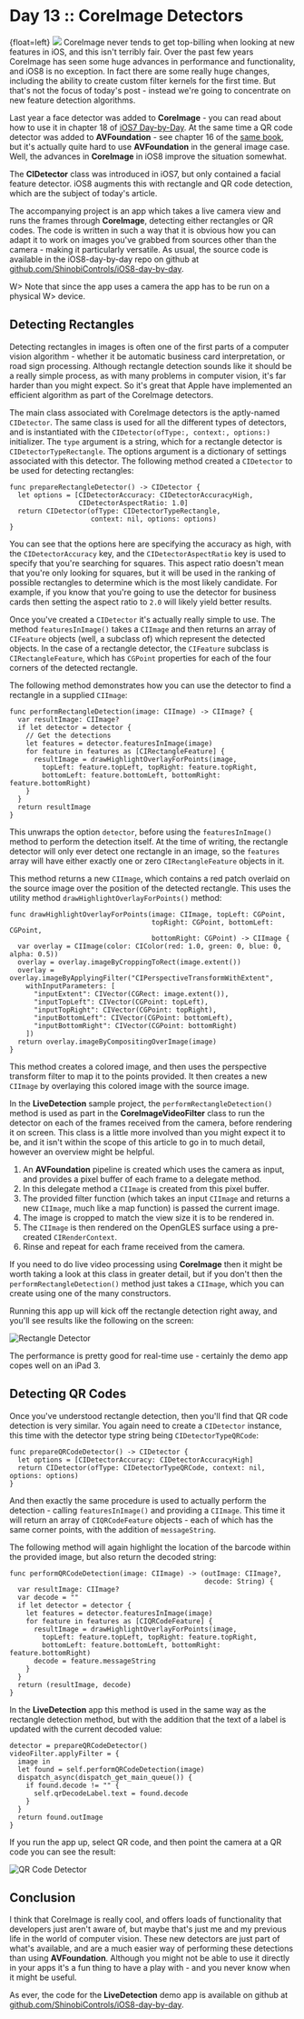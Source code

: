# Day 13 :: CoreImage Detectors

{float=left}
![](images/13/thumbnail.png)
CoreImage never tends to get top-billing when looking at new features in iOS,
and this isn't terribly fair. Over the past few years CoreImage has seen some
huge advances in performance and functionality, and iOS8 is no exception. In
fact there are some really huge changes, including the ability to create custom
filter kernels for the first time. But that's not the focus of today's post -
instead we're going to concentrate on new feature detection algorithms.

Last year a face detector was added to __CoreImage__ - you can read about how
to use it in chapter 18 of [iOS7 Day-by-Day](https://leanpub.com/iOS7DayByDay).
At the same time a QR code detector was added to __AVFoundation__ - see
chapter 16 of the [same book](https://leanpub.com/iOS7DayByDay),
but it's actually quite hard to use __AVFoundation__ in the general image case.
Well, the advances in __CoreImage__ in iOS8 improve the situation somewhat.

The __CIDetector__ class was introduced in iOS7, but only contained a facial
feature detector. iOS8 augments this with rectangle and QR code detection, 
which are the subject of today's article.

The accompanying project is an app which takes a live camera view and runs the
frames through __CoreImage__, detecting either rectangles or QR codes. The code
is written in such a way that it is obvious how you can adapt it to work on
images you've grabbed from sources other than the camera - making it
particularly versatile. As usual, the source code is available in the
iOS8-day-by-day repo on github at
[github.com/ShinobiControls/iOS8-day-by-day](https://github.com/ShinobiControls/iOS8-day-by-day).

W> Note that since the app uses a camera the app has to be run on a physical
W> device.


## Detecting Rectangles

Detecting rectangles in images is often one of the first parts of a computer
vision algorithm - whether it be automatic business card interpretation, or road
sign processing. Although rectangle detection sounds like it should be a really
simple process, as with many problems in computer vision, it's far harder than
you might expect. So it's great that Apple have implemented an efficient
algorithm as part of the CoreImage detectors.

The main class associated with CoreImage detectors is the aptly-named
`CIDetector`. The same class is used for all the different types of detectors,
and is instantiated with the `CIDetector(ofType:, context:, options:)`
initializer. The `type` argument is a string, which for a rectangle detector is
`CIDetectorTypeRectangle`. The options argument is a dictionary of settings
associated with this detector. The following method created a `CIDetector` to be
used for detecting rectangles:

    func prepareRectangleDetector() -> CIDetector {
      let options = [CIDetectorAccuracy: CIDetectorAccuracyHigh,
                     CIDetectorAspectRatio: 1.0]
      return CIDetector(ofType: CIDetectorTypeRectangle,
                        context: nil, options: options)
    }

You can see that the options here are specifying the accuracy as high, with the
`CIDetectorAccuracy` key, and the `CIDetectorAspectRatio` key is used to specify
that you're searching for squares. This aspect ratio doesn't mean that you're
only looking for squares, but it will be used in the ranking of possible
rectangles to determine which is the most likely candidate. For example, if you
know that you're going to use the detector for business cards then setting the
aspect ratio to `2.0` will likely yield better results.

Once you've created a `CIDetector` it's actually really simple to use. The
method `featuresInImage()` takes a `CIImage` and then returns an array of
`CIFeature` objects (well, a subclass of) which represent the detected objects.
In the case of a rectangle detector, the `CIFeature` subclass is 
`CIRectangleFeature`, which has `CGPoint` properties for each of the four
corners of the detected rectangle.

The following method demonstrates how you can use the detector to find a
rectangle in a supplied `CIImage`:

    func performRectangleDetection(image: CIImage) -> CIImage? {
      var resultImage: CIImage?
      if let detector = detector {
        // Get the detections
        let features = detector.featuresInImage(image)
        for feature in features as [CIRectangleFeature] {
          resultImage = drawHighlightOverlayForPoints(image,
            topLeft: feature.topLeft, topRight: feature.topRight,
            bottomLeft: feature.bottomLeft, bottomRight: feature.bottomRight)
        }
      }
      return resultImage
    }

This unwraps the option `detector`, before using the `featuresInImage()` method
to perform the detection itself. At the time of writing, the rectangle detector
will only ever detect one rectangle in an image, so the `features` array will
have either exactly one or zero `CIRectangleFeature` objects in it.

This method returns a new `CIImage`, which contains a red patch overlaid on the
source image over the position of the detected rectangle. This uses the utility
method `drawHighlightOverlayForPoints()` method:

    func drawHighlightOverlayForPoints(image: CIImage, topLeft: CGPoint,
                                       topRight: CGPoint, bottomLeft: CGPoint,
                                       bottomRight: CGPoint) -> CIImage {
      var overlay = CIImage(color: CIColor(red: 1.0, green: 0, blue: 0, alpha: 0.5))
      overlay = overlay.imageByCroppingToRect(image.extent())
      overlay = overlay.imageByApplyingFilter("CIPerspectiveTransformWithExtent",
        withInputParameters: [
          "inputExtent": CIVector(CGRect: image.extent()),
          "inputTopLeft": CIVector(CGPoint: topLeft),
          "inputTopRight": CIVector(CGPoint: topRight),
          "inputBottomLeft": CIVector(CGPoint: bottomLeft),
          "inputBottomRight": CIVector(CGPoint: bottomRight)
        ])
      return overlay.imageByCompositingOverImage(image)
    }

This method creates a colored image, and then uses the perspective transform
filter to map it to the points provided. It then creates a new `CIImage` by
overlaying this colored image with the source image.

In the __LiveDetection__ sample project, the `performRectangleDetection()`
method is used as part in the __CoreImageVideoFilter__ class to run the detector
on each of the frames received from the camera, before rendering it on screen.
This class is a little more involved than you might expect it to be, and it
isn't within the scope of this article to go in to much detail, however an
overview might be helpful.

1. An __AVFoundation__ pipeline is created which uses the camera as input, and
provides a pixel buffer of each frame to a delegate method.
2. In this delegate method a `CIImage` is created from this pixel buffer.
3. The provided filter function (which takes an input `CIImage` and returns a
new `CIImage`, much like a map function) is passed the current image.
4. The image is cropped to match the view size it is to be rendered in.
5. The `CIImage` is then rendered on the OpenGLES surface using a pre-created
`CIRenderContext`.
6. Rinse and repeat for each frame received from the camera.

If you need to do live video processing using __CoreImage__ then it might be
worth taking a look at this class in greater detail, but if you don't then the 
`performRectangleDetection()` method just takes a `CIImage`, which you can
create using one of the many constructors.

Running this app up will kick off the rectangle detection right away, and you'll
see results like the following on the screen:

![Rectangle Detector](images/13/rectangle_detector.png)

The performance is pretty good for real-time use - certainly the demo app copes
well on an iPad 3.

## Detecting QR Codes

Once you've understood rectangle detection, then you'll find that QR code
detection is very similar. You again need to create a `CIDetector` instance,
this time with the detector type string being `CIDetectorTypeQRCode`:

    func prepareQRCodeDetector() -> CIDetector {
      let options = [CIDetectorAccuracy: CIDetectorAccuracyHigh]
      return CIDetector(ofType: CIDetectorTypeQRCode, context: nil, options: options)
    }

And then exactly the same procedure is used to actually perform the detection -
calling `featuresInImage()` and providing a `CIImage`. This time it will return
an array of `CIQRCodeFeature` objects - each of which has the same corner
points, with the addition of `messageString`.

The following method will again highlight the location of the barcode within the
provided image, but also return the decoded string:

    func performQRCodeDetection(image: CIImage) -> (outImage: CIImage?,
                                                    decode: String) {
      var resultImage: CIImage?
      var decode = ""
      if let detector = detector {
        let features = detector.featuresInImage(image)
        for feature in features as [CIQRCodeFeature] {
          resultImage = drawHighlightOverlayForPoints(image,
            topLeft: feature.topLeft, topRight: feature.topRight,
            bottomLeft: feature.bottomLeft, bottomRight: feature.bottomRight)
          decode = feature.messageString
        }
      }
      return (resultImage, decode)
    }

In the __LiveDetection__ app this method is used in the same way as the
rectangle detection method, but with the addition that the text of a label is
updated with the current decoded value:

    detector = prepareQRCodeDetector()
    videoFilter.applyFilter = {
      image in
      let found = self.performQRCodeDetection(image)
      dispatch_async(dispatch_get_main_queue()) {
        if found.decode != "" {
          self.qrDecodeLabel.text = found.decode
        }
      }
      return found.outImage
    }

If you run the app up, select QR code, and then point the camera at a QR code
you can see the result:

![QR Code Detector](images/13/qr_code_detector.png)


## Conclusion

I think that CoreImage is really cool, and offers loads of functionality that
developers just aren't aware of, but maybe that's just me and my previous life 
in the world of computer vision. These new detectors are just part of what's
available, and are a much easier way of performing these detections than using
__AVFoundation__. Although you might not be able to use it directly in your apps
it's a fun thing to have a play with - and you never know when it might be
useful.

As ever, the code for the __LiveDetection__ demo app is available on github at 
[github.com/ShinobiControls/iOS8-day-by-day](https://github.com/ShinobiControls/iOS8-day-by-day).

